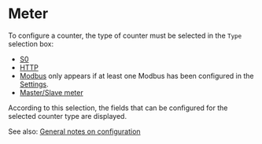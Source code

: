 # Meter

To configure a counter, the type of counter must be selected in the `Type` selection box:

* [S0](SOMeter_DE.md)
* [HTTP](HttpMeter_DE.md)
* [Modbus](ModbusMeter_DE.md) only appears if at least one Modbus has been configured in the [Settings](Settings_DE.md#user-content-modbus).
* [Master/Slave meter](MasterSlaveMeter_DE.md)

According to this selection, the fields that can be configured for the selected counter type are displayed.

See also: [General notes on configuration](Configuration_DE.md)